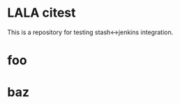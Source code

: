 LALA
citest
======

This is a repository for testing stash<->jenkins integration.

foo
===

baz
===
